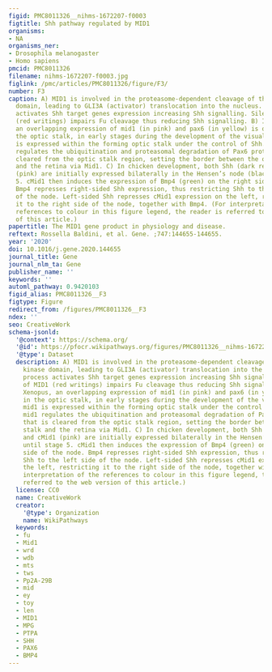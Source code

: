 ```yaml
---
figid: PMC8011326__nihms-1672207-f0003
figtitle: Shh pathway regulated by MID1
organisms:
- NA
organisms_ner:
- Drosophila melanogaster
- Homo sapiens
pmcid: PMC8011326
filename: nihms-1672207-f0003.jpg
figlink: /pmc/articles/PMC8011326/figure/F3/
number: F3
caption: A) MID1 is involved in the proteasome-dependent cleavage of the Fu kinase
  domain, leading to GLI3A (activator) translocation into the nucleus. This process
  activates Shh target genes expression increasing Shh signalling. Silencing of MID1
  (red writings) impairs Fu cleavage thus reducing Shh signalling. B) In Xenopus,
  an overlapping expression of mid1 (in pink) and pax6 (in yellow) is observed in
  the optic stalk, in early stages during the development of the visual system. mid1
  is expressed within the forming optic stalk under the control of Shh. Here, mid1
  regulates the ubiquitination and proteasomal degradation of Pax6 protein that is
  cleared from the optic stalk region, setting the border between the optic stalk
  and the retina via Mid1. C) In chicken development, both Shh (dark red) and cMid1
  (pink) are initially expressed bilaterally in the Hensen’s node (black) until stage
  5. cMid1 then induces the expression of Bmp4 (green) on the right side of the node.
  Bmp4 represses right-sided Shh expression, thus restricting Shh to the left side
  of the node. Left-sided Shh represses cMid1 expression on the left, restricting
  it to the right side of the node, together with Bmp4. (For interpretation of the
  references to colour in this figure legend, the reader is referred to the web version
  of this article.)
papertitle: The MID1 gene product in physiology and disease.
reftext: Rossella Baldini, et al. Gene. ;747:144655-144655.
year: '2020'
doi: 10.1016/j.gene.2020.144655
journal_title: Gene
journal_nlm_ta: Gene
publisher_name: ''
keywords: ''
automl_pathway: 0.9420103
figid_alias: PMC8011326__F3
figtype: Figure
redirect_from: /figures/PMC8011326__F3
ndex: ''
seo: CreativeWork
schema-jsonld:
  '@context': https://schema.org/
  '@id': https://pfocr.wikipathways.org/figures/PMC8011326__nihms-1672207-f0003.html
  '@type': Dataset
  description: A) MID1 is involved in the proteasome-dependent cleavage of the Fu
    kinase domain, leading to GLI3A (activator) translocation into the nucleus. This
    process activates Shh target genes expression increasing Shh signalling. Silencing
    of MID1 (red writings) impairs Fu cleavage thus reducing Shh signalling. B) In
    Xenopus, an overlapping expression of mid1 (in pink) and pax6 (in yellow) is observed
    in the optic stalk, in early stages during the development of the visual system.
    mid1 is expressed within the forming optic stalk under the control of Shh. Here,
    mid1 regulates the ubiquitination and proteasomal degradation of Pax6 protein
    that is cleared from the optic stalk region, setting the border between the optic
    stalk and the retina via Mid1. C) In chicken development, both Shh (dark red)
    and cMid1 (pink) are initially expressed bilaterally in the Hensen’s node (black)
    until stage 5. cMid1 then induces the expression of Bmp4 (green) on the right
    side of the node. Bmp4 represses right-sided Shh expression, thus restricting
    Shh to the left side of the node. Left-sided Shh represses cMid1 expression on
    the left, restricting it to the right side of the node, together with Bmp4. (For
    interpretation of the references to colour in this figure legend, the reader is
    referred to the web version of this article.)
  license: CC0
  name: CreativeWork
  creator:
    '@type': Organization
    name: WikiPathways
  keywords:
  - fu
  - Mid1
  - wrd
  - wdb
  - mts
  - tws
  - Pp2A-29B
  - mid
  - ey
  - toy
  - len
  - MID1
  - MPG
  - PTPA
  - SHH
  - PAX6
  - BMP4
---
```

